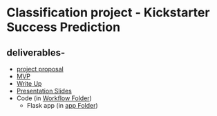 # Classification project - Kickstarter Success Prediction

## deliverables-

- [project proposal](https://github.com/crystal-ctrl/classification_project/blob/main/Project%20Proposal.md)
- [MVP](https://github.com/crystal-ctrl/classification_project/blob/main/MVP.md)
- [Write Up](https://github.com/crystal-ctrl/classification_project/blob/main/Write%20Up.md)
- [Presentation Slides](https://github.com/crystal-ctrl/classification_project/blob/main/Presentation.pdf)
- Code (in [Workflow Folder](https://github.com/crystal-ctrl/classification_project/tree/main/Workflow))
  - Flask app (in [app Folder](https://github.com/crystal-ctrl/classification_project/tree/main/app))

